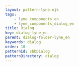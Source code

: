 ```yaml
---
layout: pattern-lyne.njk
tags: 
    - lyne_components_en
    - lyne_components_dialog_en
title: Dialog
key: dialog-lyne_en
parent: dialog-folder-lyne_en
keywords: dialog
order: 10
patternId: sbbDialog
patternDirectory: dialog
---
```

